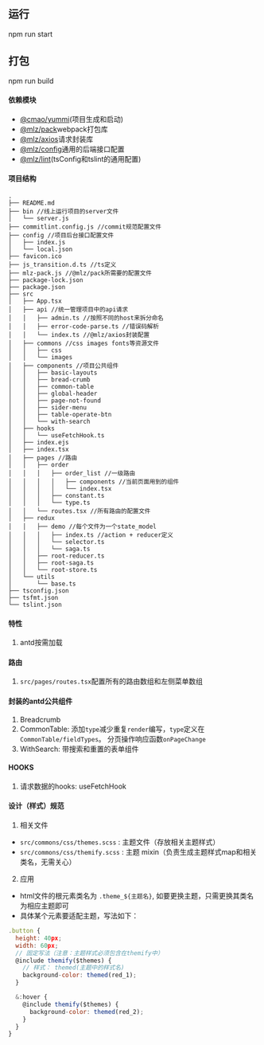 ## 运行
npm run start
## 打包
npm run build

#### 依赖模块
- [@cmao/yummi](https://phab.srv.codemao.cn/source/yuumi/)(项目生成和启动)
- [@mlz/pack](https://github.com/juicecube/mlz-pack)webpack打包库
- [@mlz/axios](https://github.com/juicecube/mlz-axios)请求封装库
- [@mlz/config](https://phab.srv.codemao.cn/source/codemaster-mlz-config)通用的后端接口配置
- [@mlz/lint](https://github.com/juicecube/mlz-lint)(tsConfig和tslint的通用配置)

#### 项目结构
```
.
├── README.md
├── bin //线上运行项目的server文件
│   └── server.js
├── commitlint.config.js //commit规范配置文件
├── config //项目后台接口配置文件
│   ├── index.js
│   └── local.json
├── favicon.ico
├── js_transition.d.ts //ts定义
├── mlz-pack.js //@mlz/pack所需要的配置文件
├── package-lock.json
├── package.json
├── src
│   ├── App.tsx
│   ├── api //统一管理项目中的api请求
│   │   ├── admin.ts //按照不同的host来拆分命名
│   │   ├── error-code-parse.ts //错误码解析
│   │   └── index.ts //@mlz/axios封装配置
│   ├── commons //css images fonts等资源文件
│   │   ├── css
│   │   └── images
│   ├── components //项目公共组件
│   │   ├── basic-layouts
│   │   ├── bread-crumb
│   │   ├── common-table
│   │   ├── global-header
│   │   ├── page-not-found
│   │   ├── sider-menu
│   │   ├── table-operate-btn
│   │   └── with-search
│   ├── hooks
│   │   └── useFetchHook.ts
│   ├── index.ejs
│   ├── index.tsx
│   ├── pages //路由
│   │   ├── order
│   │   │   ├── order_list //一级路由
│   │   │   │   ├── components //当前页面用到的组件
│   │   │   │   └── index.tsx
│   │   │   ├── constant.ts
│   │   │   └── type.ts
│   │   └── routes.tsx //所有路由的配置文件
│   ├── redux
│   │   ├── demo //每个文件为一个state_model
│   │   │   ├── index.ts //action + reducer定义
│   │   │   └── selector.ts
│   │   │   └── saga.ts
│   │   ├── root-reducer.ts
│   │   ├── root-saga.ts
│   │   └── root-store.ts
│   └── utils
│       └── base.ts
├── tsconfig.json
├── tsfmt.json
└── tslint.json
```

#### 特性
1. antd按需加载

#### 路由
1. `src/pages/routes.tsx`配置所有的路由数组和左侧菜单数组

#### 封装的antd公共组件
1. Breadcrumb
2. CommonTable: 添加`type`减少重复`render`编写，`type`定义在`CommonTable/fieldTypes`。 分页操作响应函数`onPageChange`
3. WithSearch: 带搜索和重置的表单组件

#### HOOKS
1. 请求数据的hooks: useFetchHook

#### 设计（样式）规范
1. 相关文件
- `src/commons/css/themes.scss` : 主题文件（存放相关主题样式）
- `src/commons/css/themify.scss` : 主题 mixin（负责生成主题样式map和相关类名，无需关心）

2. 应用
- html文件的根元素类名为 `.theme_${主题名}`, 如要更换主题，只需更换其类名为相应主题即可
- 具体某个元素要适配主题，写法如下：
```js
.button {
  height: 40px;
  width: 60px;
  // 固定写法（注意：主题样式必须包含在themify中）
  @include themify($themes) {
    // 样式： themed(主题中的样式名)
    background-color: themed(red_1);
  }

  &:hover {
    @include themify($themes) {
      background-color: themed(red_2);
    }
  }
}
```
